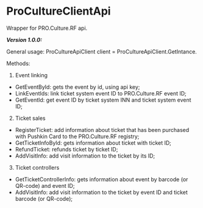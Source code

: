 # ProCultureClientApi
Wrapper for PRO.Culture.RF api.

***Version 1.0.0:***

General usage: ProCultureApiClient client = ProCultureApiClient.GetIntance.

Methods: 

1) Event linking

- GetEventById: gets the event by id, using api key;
- LinkEventIds: link ticket system event ID to PRO.Culture.RF event ID;
- GetEventId: get event ID by ticket system INN and ticket system event ID;

2) Ticket sales

- RegisterTicket: add information about ticket that has been purchased with Pushkin Card to the PRO.Culture.RF registry;
- GetTicketInfoById: gets information about ticket with ticket ID;
- RefundTicket: refunds ticket by ticket ID;
- AddVisitInfo: add visit information to the ticket by its ID;

3) Ticket controllers

- GetTicketControllerInfo: gets information about event by barcode (or QR-code) and event ID;
- AddVisitInfo: add visit information to the ticket by event ID and ticket barcode (or QR-code);
